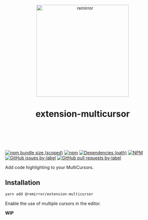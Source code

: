 <div align="center">
	<br />
	<div align="center">
		<img width="300" src="https://cdn.jsdelivr.net/gh/ifiokjr/remirror/support/assets/logo-icon.svg" alt="remirror" />
    <h1 align="center">extension-multicursor</h1>
	</div>
    <br />
    <br />
    <br />
    <br />
</div>

[![npm bundle size (scoped)](https://img.shields.io/bundlephobia/minzip/@remirror/extension-multicursor.svg?style=for-the-badge)](https://bundlephobia.com/result?p=@remirror/extension-multicursor) [![npm](https://img.shields.io/npm/dm/@remirror/extension-multicursor.svg?style=for-the-badge&logo=npm)](https://www.npmjs.com/package/@remirror/extension-multicursor) [![Dependencies (path)](https://img.shields.io/david/ifiokjr/remirror.svg?logo=npm&path=@remirror%2Fextension-multicursor&style=for-the-badge)](https://github.com/ifiokjr/remirror/blob/master/@remirror/extension-multicursor/package.json) [![NPM](https://img.shields.io/npm/l/@remirror/extension-multicursor.svg?style=for-the-badge)](https://github.com/ifiokjr/remirror/blob/master/LICENSE) [![GitHub issues by-label](https://img.shields.io/github/issues/ifiokjr/remirror/@remirror/extension-multicursor.svg?label=Open%20Issues&logo=github&style=for-the-badge)](https://github.com/ifiokjr/remirror/issues?utf8=%E2%9C%93&q=is%3Aissue+is%3Aopen+sort%3Aupdated-desc+label%3A%40remirror%2Fextension-multicursor) [![GitHub pull requests by-label](https://img.shields.io/github/issues-pr/ifiokjr/remirror/@remirror/extension-multicursor.svg?label=Open%20Pull%20Requests&logo=github&style=for-the-badge)](https://github.com/ifiokjr/remirror/pulls?utf8=%E2%9C%93&q=is%3Apr+is%3Aopen+sort%3Aupdated-desc+label%3A%40remirror%2Fextension-multicursor)

Add code highlighting to your MultiCursors.

## Installation

```bash
yarn add @remirror/extension-multicursor
```

Enable the use of multiple cursors in the editor.

**WIP**

